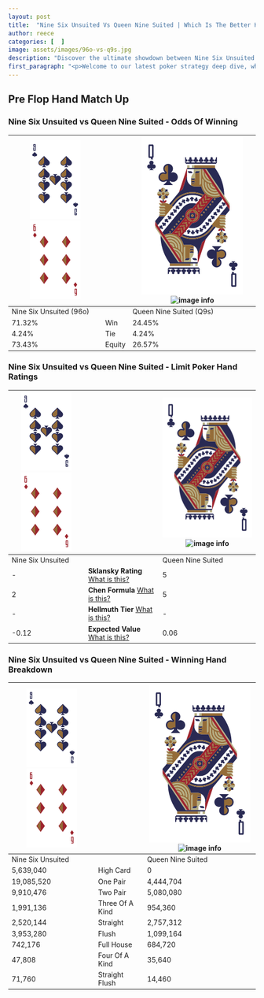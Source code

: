 ```yaml
---
layout: post
title:  "Nine Six Unsuited Vs Queen Nine Suited | Which Is The Better Hand In Poker? A Complete Guide"
author: reece
categories: [  ]
image: assets/images/96o-vs-q9s.jpg
description: "Discover the ultimate showdown between Nine Six Unsuited and Queen Nine Suited in poker! Uncover the odds, strategies, and scenarios where one hand triumphs over the other. Get ready to up your poker game with this thrilling analysis."
first_paragraph: "<p>Welcome to our latest poker strategy deep dive, where we're pitting two distinct hands against each other in a high-stakes showdown: Nine Six Unsuited vs Queen Nine Suited.</p><p>In the dynamic world of poker, every decision counts, and knowing which hand holds the upper hand is key to your success at the table.</p><p>In this article, we'll dissect these two hands, explore the scenarios where one dominates the other, and equip you with the knowledge to make strategic choices that can tip the odds in your favor.</p><p>Get ready to unravel the intriguing dynamics of these poker hands and elevate your game to new heights.</p>"
---
```




[comment]: # (sp0)

## Pre Flop Hand Match Up

<div class="table hand-ratings" markdown="1"> 



### Nine Six Unsuited vs Queen Nine Suited - Odds Of Winning


    
| ![image info](assets/images/hand1/9.png) ![image info](assets/images/hand1/6o.png) |  | ![image info](assets/images/hand2/Q.png) ![image info](assets/images/hand2/9s.png) |
| -------- | -------- | -------- |
| Nine Six Unsuited (96o) |  | Queen Nine Suited (Q9s) |
| 71.32% | Win | 24.45% |
| 4.24% | Tie | 4.24% |
| 73.43% | Equity | 26.57% |




[comment]: # (sp1)



### Nine Six Unsuited vs Queen Nine Suited - Limit Poker Hand Ratings


    
| ![image info](assets/images/hand1/9.png) ![image info](assets/images/hand1/6o.png) |  | ![image info](assets/images/hand2/Q.png) ![image info](assets/images/hand2/9s.png) |
| -------- | -------- | -------- |
| Nine Six Unsuited |  | Queen Nine Suited |
| - | **Sklansky Rating** [What is this?](/sklansky-rating-explained) | 5 |
| 2 | **Chen Formula** [What is this?](/chen-formula-explained) | 5 |
| - | **Hellmuth Tier** [What is this?](/Hellmuth-tier-explained) | - |
| -0.12 | **Expected Value** [What is this?](/expected-value-explained) | 0.06 |




[comment]: # (sp2)



### Nine Six Unsuited vs Queen Nine Suited - Winning Hand Breakdown


    
| ![image info](assets/images/hand1/9.png) ![image info](assets/images/hand1/6o.png) |  | ![image info](assets/images/hand2/Q.png) ![image info](assets/images/hand2/9s.png) |
| -------- | -------- | -------- |
| Nine Six Unsuited |  | Queen Nine Suited |
| 5,639,040 | High Card | 0 |
| 19,085,520 | One Pair | 4,444,704 |
| 9,910,476 | Two Pair | 5,080,080 |
| 1,991,136 | Three Of A Kind | 954,360 |
| 2,520,144 | Straight | 2,757,312 |
| 3,953,280 | Flush | 1,099,164 |
| 742,176 | Full House | 684,720 |
| 47,808 | Four Of A Kind | 35,640 |
| 71,760 | Straight Flush | 14,460 |




[comment]: # (sp3)



</div>

[comment]: # (sp4)



[comment]: # (sp5)

